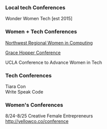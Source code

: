 ### Local tech Conferences
Wonder Women Tech [est 2015]

### Women + Tech Conferences
[Northwest Regional Women in Computing](http://nwrwic.org/)

[Grace Hopper Conference](http://gracehopper.org/)

UCLA Conference to Advance Women in Tech  

### Tech Conferences
Tiara Con  
Write Speak Code

### Women's Conferences
8/24-8/25 Creative Female Entrepreneurs  
http://yellowco.co/conference  
